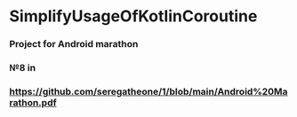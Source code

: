 # SimplifyUsageOfKotlinCoroutine

### Project for Android marathon

###    №8 in
### https://github.com/seregatheone/1/blob/main/Android%20Marathon.pdf
